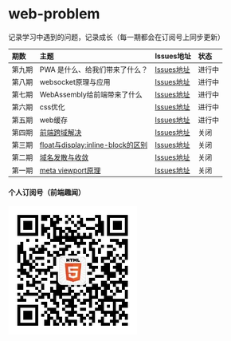 # web-problem
记录学习中遇到的问题，记录成长（每一期都会在订阅号上同步更新）

| 期数   | 主题 | Issues地址 | 状态 |
| :----- | :------ | :------ | :------ |
| 第九期 | PWA 是什么、给我们带来了什么？ | [Issues地址](https://github.com/mynane/i-have-a-problem/issues/9) | 进行中 |
| 第八期 | websocket原理与应用 | [Issues地址](https://github.com/mynane/i-have-a-problem/issues/8) | 进行中 |
| 第七期 | WebAssembly给前端带来了什么 | [Issues地址](https://github.com/mynane/i-have-a-problem/issues/7) | 进行中 |
| 第六期 | css优化 | [Issues地址](https://github.com/mynane/i-have-a-problem/issues/6) | 进行中 |
| 第五期 | web缓存 | [Issues地址](https://github.com/mynane/i-have-a-problem/issues/5) | 进行中 |
| 第四期 | [前端跨域解决](./04.前端跨域解决.md) | [Issues地址](https://github.com/mynane/i-have-a-problem/issues/4) | 关闭 |
| 第三期 | [float与display:inline-block的区别](./03.floath和inline-block的区别.md) | [Issues地址](https://github.com/mynane/i-have-a-problem/issues/3) | 关闭 |
| 第二期 | [域名发散与收敛](./02.域名发散与收敛.md) | [Issues地址](https://github.com/mynane/i-have-a-problem/issues/2) | 关闭 |
| 第一期 | [meta viewport原理](./01.meta%20viewport%E5%8E%9F%E7%90%86.md) | [Issues地址](https://github.com/mynane/i-have-a-problem/issues/1) | 关闭 |

#### 个人订阅号（前端趣闻）
![前端趣闻](./assets/qrcode.jpg)

